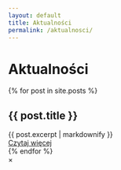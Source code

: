 ```yaml
---
layout: default
title: Aktualności
permalink: /aktualnosci/
---
```


<h1>Aktualności</h1>

{% for post in site.posts %}
  <div class="news-item" data-post-id="{{ post.id }}">
    <h2>{{ post.title }}</h2>
    <div class="news-summary">
      {{ post.excerpt | markdownify }}
    </div>
    <a href="#" class="news-readmore" data-full="#full-{{ post.id }}">Czytaj więcej</a>
    <div id="full-{{ post.id }}" class="news-full-content" style="display:none;">
      <h2>{{ post.title }}</h2>
      {% if post.image %}
        <img src="{{ post.image }}" alt="{{ post.title }}" class="news-single-img">
      {% endif %}
      <div class="news-single-content">
        {{ post.content }}
      </div>
    </div>
  </div>
{% endfor %}

<!-- MODAL NEWS -->
<div id="news-modal" class="news-modal">
  <div class="news-modal-content">
    <span class="news-modal-close">&times;</span>
    <div id="news-modal-body"></div>
  </div>
</div>
<script src="/assets/modal-news.js"></script>
